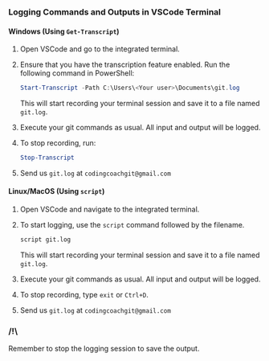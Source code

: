 ### Logging Commands and Outputs in VSCode Terminal

#### Windows (Using `Get-Transcript`)

1. Open VSCode and go to the integrated terminal.

2. Ensure that you have the transcription feature enabled. Run the following command in PowerShell:

    ```powershell
    Start-Transcript -Path C:\Users\<Your user>\Documents\git.log
    ```
	This will start recording your terminal session and save it to a file named `git.log`.

3. Execute your git commands as usual. All input and output will be logged.

4. To stop recording, run:

    ```powershell
    Stop-Transcript
    ```

5. Send us `git.log` at `codingcoachgit@gmail.com`

#### Linux/MacOS (Using `script`)

1. Open VSCode and navigate to the integrated terminal.

2. To start logging, use the `script` command followed by the filename. 

    ```bash
    script git.log
    ```

    This will start recording your terminal session and save it to a file named `git.log`.

3. Execute your git commands as usual. All input and output will be logged.

4. To stop recording, type `exit` or `Ctrl+D`.

5. Send us `git.log` at `codingcoachgit@gmail.com`

### /!\

Remember to stop the logging session to save the output.